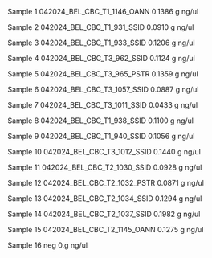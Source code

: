 Sample 1
	042024_BEL_CBC_T1_1146_OANN
	 0.1386 g
	 ng/ul
	 
Sample 2
	042024_BEL_CBC_T1_931_SSID
	 0.0910 g
	 ng/ul
	 
Sample 3
	042024_BEL_CBC_T1_933_SSID
	 0.1206 g
	 ng/ul
	 
Sample 4
	042024_BEL_CBC_T3_962_SSID
	 0.1124 g
	 ng/ul
	 
Sample 5
	042024_BEL_CBC_T3_965_PSTR
	 0.1359 g
	 ng/ul

Sample 6
	042024_BEL_CBC_T3_1057_SSID
	 0.0887 g
	 ng/ul

Sample 7
	042024_BEL_CBC_T3_1011_SSID
	 0.0433 g
	 ng/ul
	 
Sample 8
	042024_BEL_CBC_T1_938_SSID
	 0.1100 g
	 ng/ul
	 
Sample 9
	042024_BEL_CBC_T1_940_SSID
	 0.1056 g
	 ng/ul
	 
Sample 10
	042024_BEL_CBC_T3_1012_SSID
	 0.1440 g
	 ng/ul
	 
Sample 11
	042024_BEL_CBC_T2_1030_SSID
	 0.0928 g
	 ng/ul
	 
Sample 12
	042024_BEL_CBC_T2_1032_PSTR
	 0.0871 g
	 ng/ul
	 
Sample 13
	042024_BEL_CBC_T2_1034_SSID
	 0.1294 g
	 ng/ul
	  
Sample 14
	042024_BEL_CBC_T2_1037_SSID
	 0.1982 g
	 ng/ul
	 
Sample 15
	042024_BEL_CBC_T2_1145_OANN
	 0.1275 g
	 ng/ul
	  
Sample 16
	neg 
	 0.g
	 ng/ul
	 